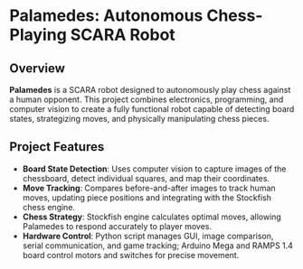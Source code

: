 # Palamedes: Autonomous Chess-Playing SCARA Robot

## Overview

**Palamedes** is a SCARA robot designed to autonomously play chess against a human opponent. This project combines electronics, programming, and computer vision to create a fully functional robot capable of detecting board states, strategizing moves, and physically manipulating chess pieces.

## Project Features

- **Board State Detection**: Uses computer vision to capture images of the chessboard, detect individual squares, and map their coordinates.
- **Move Tracking**: Compares before-and-after images to track human moves, updating piece positions and integrating with the Stockfish chess engine.
- **Chess Strategy**: Stockfish engine calculates optimal moves, allowing Palamedes to respond accurately to player moves.
- **Hardware Control**: Python script manages GUI, image comparison, serial communication, and game tracking; Arduino Mega and RAMPS 1.4 board control motors and switches for precise movement.
